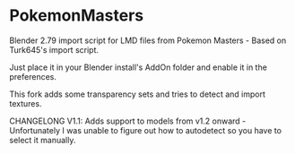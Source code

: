# PokemonMasters
Blender 2.79 import script for LMD files from Pokemon Masters - Based on Turk645's import script.

Just place it in your Blender install's AddOn folder and enable it in the preferences.

This fork adds some transparency sets and tries to detect and import textures.

CHANGELONG
V1.1: Adds support to models from v1.2 onward - Unfortunately I was unable to figure out how to autodetect so you have to select it manually.